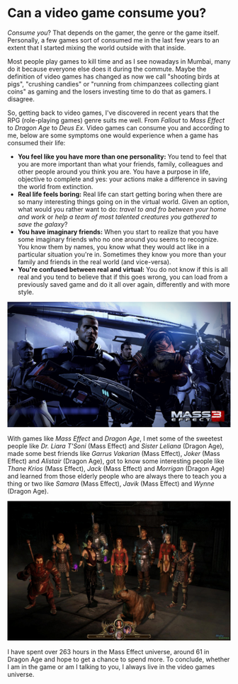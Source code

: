 # Can a video game consume you?

*Consume you*? That depends on the gamer, the genre or the game itself. Personally, a few games sort of consumed me in the last few years to an extent that I started mixing the world outside with that inside.

Most people play games to kill time and as I see nowadays in Mumbai, many do it because everyone else does it during the commute. Maybe the definition of video games has changed as now we call "shooting birds at pigs", "crushing candies" or "running from chimpanzees collecting giant coins" as gaming and the losers investing time to do that as gamers. I disagree.

So, getting back to video games, I've discovered in recent years that the RPG (role-playing games) genre suits me well. From *Fallout* to *Mass Effect* to *Dragon Age* to *Deus Ex*. Video games can consume you and according to me, below are some symptoms one would experience when a game has consumed their life:

* **You feel like you have more than one personality:** You tend to feel that you are more important than what your friends, family, colleagues and other people around you think you are. You have a purpose in life, objective to complete and yes: your actions make a difference in saving the world from extinction.
* **Real life feels boring:** Real life can start getting boring when there are so many interesting things going on in the virtual world. Given an option, what would you rather want to do: *travel to and fro between your home and work* or *help a team of most talented creatures you gathered to save the galaxy*?
* **You have imaginary friends:** When you start to realize that you have some imaginary friends who no one around you seems to recognize. You know them by names, you know what they would act like in a particular situation you're in. Sometimes they know you more than your family and friends in the real world (and vice-versa).
* **You're confused between real and virtual:** You do not know if this is all real and you tend to believe that if this goes wrong, you can load from a previously saved game and do it all over again, differently and with more style.

![me_citadel_poster](images/me_citadel_poster.jpg)

With games like *Mass Effect* and *Dragon Age*, I met some of the sweetest people like *Dr. Liara T'Soni* (Mass Effect) and *Sister Leliana* (Dragon Age), made some best friends like *Garrus Vakarian* (Mass Effect), *Joker* (Mass Effect) and *Alistair* (Dragon Age), got to know some interesting people like *Thane Krios* (Mass Effect), *Jack* (Mass Effect) and *Morrigan* (Dragon Age) and learned from those elderly people who are always there to teach you a thing or two like *Samara* (Mass Effect), *Javik* (Mass Effect) and *Wynne* (Dragon Age).

![da_companions](images/da_companions.jpg)

I have spent over 263 hours in the Mass Effect universe, around 61 in Dragon Age and hope to get a chance to spend more. To conclude, whether I am in the game or am I talking to you, I always live in the video games universe.
